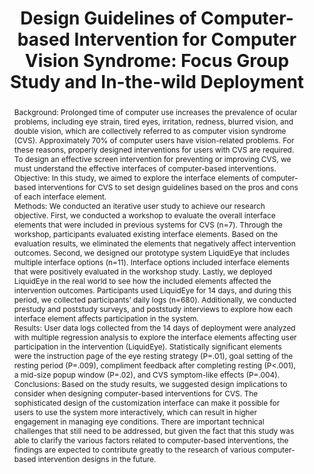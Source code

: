 ---
layout: publication
title: "Design Guidelines of Computer-based Intervention for Computer Vision Syndrome: Focus Group Study and In-the-wild Deployment"
year: 2021
authors:
  - Youjin Hwang
  - Donghoon Shin
  - Jinsu Eun
  - Bongwon Suh
  - Joonhwan Lee
venue: 'Journal of Medical Internet Research 23(3), 2021'
venue_full: 'Journal of Medical Internet Research, 23(3), e22099'
category: 
  - "Healthcare"
abstract: >-
  Background:

  Prolonged time of computer use increases the prevalence of ocular
  problems, including eye strain, tired eyes, irritation, redness, blurred
  vision, and double vision, which are collectively referred to as
  computer vision syndrome (CVS). Approximately 70% of computer users have
  vision-related problems. For these reasons, properly designed
  interventions for users with CVS are required. To design an effective
  screen intervention for preventing or improving CVS, we must understand
  the effective interfaces of computer-based interventions.


  Objective:

  In this study, we aimed to explore the interface elements of
  computer-based interventions for CVS to set design guidelines based on
  the pros and cons of each interface element.


  Methods:

  We conducted an iterative user study to achieve our research objective.
  First, we conducted a workshop to evaluate the overall interface
  elements that were included in previous systems for CVS (n=7). Through
  the workshop, participants evaluated existing interface elements. Based
  on the evaluation results, we eliminated the elements that negatively
  affect intervention outcomes. Second, we designed our prototype system
  LiquidEye that includes multiple interface options (n=11). Interface
  options included interface elements that were positively evaluated in
  the workshop study. Lastly, we deployed LiquidEye in the real world to
  see how the included elements affected the intervention outcomes.
  Participants used LiquidEye for 14 days, and during this period, we
  collected participants’ daily logs (n=680). Additionally, we conducted
  prestudy and poststudy surveys, and poststudy interviews to explore how
  each interface element affects participation in the system.


  Results:

  User data logs collected from the 14 days of deployment were analyzed
  with multiple regression analysis to explore the interface elements
  affecting user participation in the intervention (LiquidEye).
  Statistically significant elements were the instruction page of the eye
  resting strategy (P=.01), goal setting of the resting period (P=.009),
  compliment feedback after completing resting (P<.001), a mid-size popup
  window (P=.02), and CVS symptom-like effects (P=.004).


  Conclusions:

  Based on the study results, we suggested design implications to consider
  when designing computer-based interventions for CVS. The sophisticated
  design of the customization interface can make it possible for users to
  use the system more interactively, which can result in higher engagement
  in managing eye conditions. There are important technical challenges
  that still need to be addressed, but given the fact that this study was
  able to clarify the various factors related to computer-based
  interventions, the findings are expected to contribute greatly to the
  research of various computer-based intervention designs in the future.
bibtex: |-
  @article{liquideye,
            title = {Design Guidelines of Computer-based Intervention for Computer Vision Syndrome: Focus Group Study and In-the-wild Deployment},
            author = {Hwang, Youjin and Shin, Donghoon and Eun, Jinsu and Suh, Bongwon and Lee, Joonhwan},
            year = 2021,
            month = {Feb},
            day = 25,
            journal = {J Med Internet Res},
            doi = {10.2196/22099},
            url = {https://doi.org/10.2196/22099}
          }
---